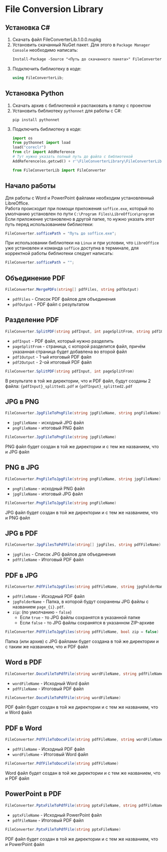 # File Conversion Library

## Установка C#
1. Скачать файл FileConverterLib.1.0.0.nupkg
2. Установить скачанный NuGet пакет. Для этого в `Package Manager Console` необходимо написать:
    ```ps
    Install-Package -Source "<Путь до скачанного пакета>" FileConverterLib.1.0.0.nupkg
    ```
3. Подключить библиотеку в коде:
    ```csharp
    using FileConverterLib;
    ```

## Установка Python
1. Скачать архив с библиотекой и распаковать в папку с проектом
2. Установить библиотеку `pythonnet` для работы с C#:
    ```
    pip install pythonnet
    ```
3. Подключить библиотеку в коде:
    ```python
    import os
    from pythonnet import load
    load("coreclr")
    from clr import AddReference
    # Тут нужно указать полный путь до файла с библиотекой
    AddReference(os.getcwd() + r'\FileConverterLibrary\FileConverterLib.dll')
    
    from FileConverterLib import FileConverter
    ```

## Начало работы
Для работы с Word и PowerPoint файлами необходим установленный LibreOffice.\
Работа происходит при помощи приложения `soffice.exe`, который по умолчанию установлен по пути `C:\Program Files\LibreOffice\program`\
Если приложение установлено в другой папке, то нужно указать этот путь перед использованием библиотеки:
```csharp
FileConverter.sofficePath = "Путь до soffice.exe";
```
При использовании библиотеки на `Linux` и при условии,
что `LibreOffice` уже установлен и команда `soffice` доступна в терминале,
для корректной работы библиотеки следует написать:
```csharp
FileConverter.sofficePath = "";
```

## Объединение PDF
```csharp
FileConverter.MergePDFs(string[] pdfFiles, string pdfOutput)
```
- `pdfFiles` - Список PDF файлов для объединения
- `pdfOutput` - PDF файл c результатом

## Разделение PDF
```csharp
FileConverter.SplitPDF(string pdfInput, int pageSplitFrom, string pdf1Output, string pdf2Output)
```
- `pdfInput` - PDF файл, который нужно разделить
- `pageSplitFrom` - страница, с которой разделится файл, причём указанная страница будет добавлена во второй файл
- `pdf1Output` - 1-ый итоговый PDF файл
- `pdf2Output` - 2-ой итоговый PDF файл

```csharp
FileConverter.SplitPDF(string pdfInput, int pageSplitFrom)
```
В результате в той же директории, что и PDF файл, будут созданы 2 файла: `{pdfInput}_splitted1.pdf` и `{pdfInput}_splitted2.pdf`

## JPG в PNG
```csharp
FileConverter.JpgFileToPngFile(string jpgFileName, string pngFileName)
```
- `jpgFileName` - исходный JPG файл
- `pngFileName` - итоговый PNG файл

```csharp
FileConverter.JpgFileToPngFile(string jpgFileName)
```
PNG файл будет создан в той же директории и с тем же названием, что и JPG файл

## PNG в JPG
```csharp
FileConverter.PngFileToJpgFile(string pngFileName, string jpgFileName)
```
- `pngFileName` - исходный PNG файл
- `jpgFileName` - итоговый JPG файл

```csharp
FileConverter.PngFileToJpgFile(string pngFileName)
```
JPG файл будет создан в той же директории и с тем же названием, что и PNG файл

## JPG в PDF
```csharp
FileConverter.JpgFilesToPdfFile(string[] jpgFiles, string pdfFileName)
```
- `jpgFiles` - Список JPG файлов для объединения
- `pdfFileName` - Итоговый PDF файл

## PDF в JPG
```csharp
FileConverter.PdfFileToJpgFiles(string pdfFileName, string jpgFolderName, bool zip = false)
```
- `pdfFileName` - Исходный PDF файл
- `jpgFolderName` - Папка, в которой будут сохранены JPG файлы с названием `page_{i}.pdf`.
- `zip`: (по умолчанию - `false`)
    - Если `true` - то JPG файлы сохранятся в указанной папке
    - Если `false` - то JPG файлы сохранятся в указанном ZIP-архиве 
```csharp
FileConverter.PdfFileToJpgFiles(string pdfFileName, bool zip = false)
```
Папка (или архив) с JPG файлами будет создана в той же директории и с таким же названием, что и PDF файл 

## Word в PDF
```csharp
FileConverter.DocxFileToPdfFile(string wordFileName, string pdfFileName)
```
- `wordFileName` - Исходный Word файл
- `pdfFileName` - Итоговый PDF файл

```csharp
FileConverter.DocxFileToPdfFile(string wordFileName)
```
PDF файл будет создан в той же директории и с тем же названием, что и Word файл

## PDF в Word
```csharp
FileConverter.PdfFileToDocxFile(string pdfFileName, string wordFileName)
```
- `pdfFileName` - Исходный PDF файл
- `wordFileName` - Итоговый Word файл 

```csharp
FileConverter.PdfFileToDocxFile(string pdfFileName)
```
Word файл будет создан в той же директории и с тем же названием, что и PDF файл

## PowerPoint в PDF
```csharp
FileConverter.PptxFileToPdfFile(string pptxFileName, string pdfFileName)
```
- `pptxFileName` - Исходный PowerPoint файл
- `pdfFileName` - Итоговый PDF файл

```csharp
FileConverter.PptxFileToPdfFile(string pptxFileName)
```
PDF файл будет создан в той же директории и с тем же названием, что и PowerPoint файл